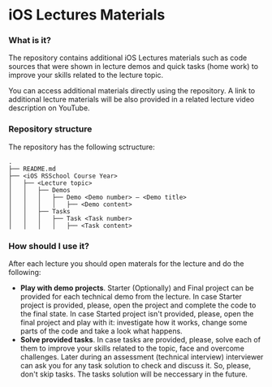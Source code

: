 # iOS Lectures Materials

### What is it?

The repository contains additional iOS Lectures materials such as code sources that were shown in lecture demos and quick tasks (home work) to improve your skills related to the lecture topic.

You can access additional materials directly using the repository. A link to additional lecture materials will be also provided in a related lecture video description on YouTube.

### Repository structure

The repository has the following sctructure:

```
.
├── README.md
├── <iOS RSSchool Course Year>
│   ├── <Lecture topic>
│   │   ├── Demos
│   │   │   ├── Demo <Demo number> – <Demo title>
│   │   │   │   ├── <Demo content>
│   │   ├── Tasks
│   │   │   ├── Task <Task number>
│   │   │   │   ├── <Task content>
```

### How should I use it?

After each lecture you should open materals for the lecture and do the following:

- **Play with demo projects**. Starter (Optionally) and Final project can be provided for each technical demo from the lecture. In case Starter project is provided, please, open the project and complete the code to the final state. In case Started project isn't provided, please, open the final project and play with it: investigate how it works, change some parts of the code and take a look what happens.
- **Solve provided tasks**. In case tasks are provided, please, solve each of them to improve your skills related to the topic, face and overcome challenges. Later during an assessment (technical interview) interviewer can ask you for any task solution to check and discuss it. So, please, don't skip tasks. The tasks solution will be neccessary in the future.

